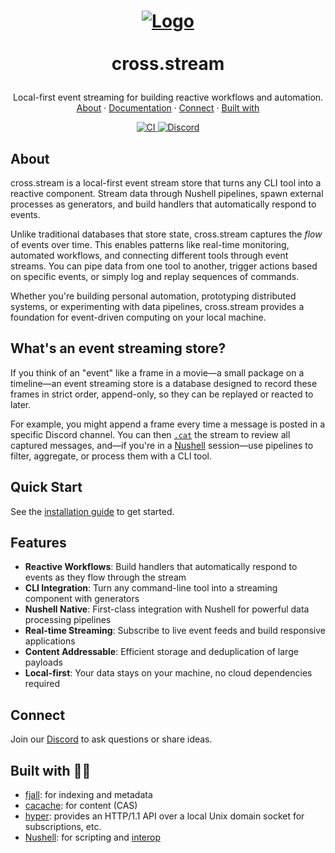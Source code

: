 <!-- LOGO -->
<h1>
<p align="center">
  <a href="https://cablehead.github.io/xs/">
    <img src="https://github.com/user-attachments/assets/f0c019ad-885d-4837-b72b-ef6ff1f85c0f" alt="Logo">
  </a>
  <br><br>
  cross.stream
</h1>
  <p align="center">
    Local-first event streaming for building reactive workflows and automation.
    <br />
    <a href="#about">About</a>
    ·
    <a href="https://cablehead.github.io/xs/">Documentation</a>
    ·
    <a href="https://discord.com/invite/YNbScHBHrh">Connect</a>
    ·
    <a href="#built-with-">Built with</a>
  </p>
</p>

<p align="center">
  <a href="https://github.com/cablehead/xs/actions/workflows/ci.yml">
    <img src="https://github.com/cablehead/xs/actions/workflows/ci.yml/badge.svg" alt="CI">
  </a>
  <a href="https://discord.com/invite/YNbScHBHrh">
    <img src="https://img.shields.io/discord/1182364431435436042?logo=discord" alt="Discord">
  </a>
</p>

## About

cross.stream is a local-first event stream store that turns any CLI tool into a
reactive component. Stream data through Nushell pipelines, spawn external
processes as generators, and build handlers that automatically respond to
events.

Unlike traditional databases that store state, cross.stream captures the _flow_
of events over time. This enables patterns like real-time monitoring, automated
workflows, and connecting different tools through event streams. You can pipe
data from one tool to another, trigger actions based on specific events, or
simply log and replay sequences of commands.

Whether you're building personal automation, prototyping distributed systems, or
experimenting with data pipelines, cross.stream provides a foundation for
event-driven computing on your local machine.

## What's an event streaming store?

If you think of an "event" like a frame in a movie—a small package on a
timeline—an event streaming store is a database designed to record these frames
in strict order, append-only, so they can be replayed or reacted to later.

For example, you might append a frame every time a message is posted in a
specific Discord channel. You can then
[`.cat`](https://cablehead.github.io/xs/reference/xs-nu/#cat) the stream to
review all captured messages, and—if you're in a
[Nushell](https://www.nushell.sh) session—use pipelines to filter, aggregate, or
process them with a CLI tool.

## Quick Start

See the
[installation guide](https://cablehead.github.io/xs/getting-started/installation/)
to get started.

## Features

- **Reactive Workflows**: Build handlers that automatically respond to events as
  they flow through the stream
- **CLI Integration**: Turn any command-line tool into a streaming component
  with generators
- **Nushell Native**: First-class integration with Nushell for powerful data
  processing pipelines
- **Real-time Streaming**: Subscribe to live event feeds and build responsive
  applications
- **Content Addressable**: Efficient storage and deduplication of large payloads
- **Local-first**: Your data stays on your machine, no cloud dependencies
  required

## Connect

Join our [Discord](https://discord.com/invite/YNbScHBHrh) to ask questions or
share ideas.

## Built with 🙏💚

- [fjall](https://github.com/fjall-rs/fjall): for indexing and metadata
- [cacache](https://github.com/zkat/cacache-rs): for content (CAS)
- [hyper](https://hyper.rs/guides/1/server/echo/): provides an HTTP/1.1 API over
  a local Unix domain socket for subscriptions, etc.
- [Nushell](https://www.nushell.sh): for scripting and
  [interop](https://utopia.rosano.ca/interoperable-visions/)
